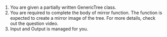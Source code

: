 1. You are given a partially written GenericTree class.
2. You are required to complete the body of mirror function. The function is expected to create a mirror image of the tree. For more details, check out the question video.
3. Input and Output is managed for you. 

